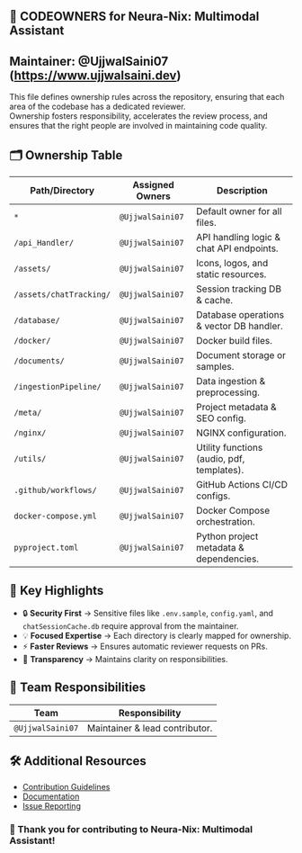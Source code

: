 ## 📜 **CODEOWNERS for Neura-Nix: Multimodal Assistant**
## Maintainer: @UjjwalSaini07 (https://www.ujjwalsaini.dev)

This file defines ownership rules across the repository, ensuring that each area of the codebase has a dedicated reviewer.  
Ownership fosters responsibility, accelerates the review process, and ensures that the right people are involved in maintaining code quality.


## 🗂️ **Ownership Table**

| **Path/Directory**            | **Assigned Owners**     | **Description**                                |
|--------------------------------|--------------------------|------------------------------------------------|
| `*`                            | `@UjjwalSaini07`        | Default owner for all files.                   |
| `/api_Handler/`                | `@UjjwalSaini07`        | API handling logic & chat API endpoints.       |
| `/assets/`                     | `@UjjwalSaini07`        | Icons, logos, and static resources.            |
| `/assets/chatTracking/`        | `@UjjwalSaini07`        | Session tracking DB & cache.                   |
| `/database/`                   | `@UjjwalSaini07`        | Database operations & vector DB handler.       |
| `/docker/`                     | `@UjjwalSaini07`        | Docker build files.                            |
| `/documents/`                  | `@UjjwalSaini07`        | Document storage or samples.                   |
| `/ingestionPipeline/`          | `@UjjwalSaini07`        | Data ingestion & preprocessing.                |
| `/meta/`                       | `@UjjwalSaini07`        | Project metadata & SEO config.                 |
| `/nginx/`                      | `@UjjwalSaini07`        | NGINX configuration.                           |
| `/utils/`                      | `@UjjwalSaini07`        | Utility functions (audio, pdf, templates).     |
| `.github/workflows/`           | `@UjjwalSaini07`        | GitHub Actions CI/CD configs.                  |
| `docker-compose.yml`           | `@UjjwalSaini07`        | Docker Compose orchestration.                  |
| `pyproject.toml`               | `@UjjwalSaini07`        | Python project metadata & dependencies.        |                          |


## 📌 **Key Highlights**
- 🔒 **Security First** → Sensitive files like `.env.sample`, `config.yaml`, and `chatSessionCache.db` require approval from the maintainer.
- 💡 **Focused Expertise** → Each directory is clearly mapped for ownership.
- ⚡ **Faster Reviews** → Ensures automatic reviewer requests on PRs.
- 🔄 **Transparency** → Maintains clarity on responsibilities.


## 👥 **Team Responsibilities**
| Team            | Responsibility                    |
|-----------------|-----------------------------------|
| `@UjjwalSaini07`| Maintainer & lead contributor.    |

## 🛠️ **Additional Resources**
- [Contribution Guidelines](./README.md)  
- [Documentation](./README.md)  
- [Issue Reporting](../../issues)  


### 🎉 Thank you for contributing to **Neura-Nix: Multimodal Assistant**!
